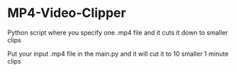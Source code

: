 # MP4-Video-Clipper
Python script where you specify one .mp4 file and it cuts it down to smaller clips

Put your input .mp4 file in the main.py and it will cut it to 10 smaller 1 minute clips
